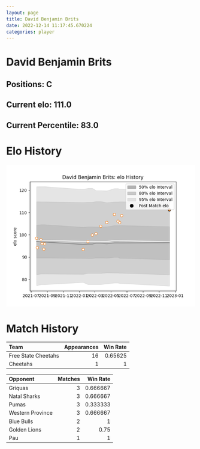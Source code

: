 ```yaml
---  
layout: page  
title: David Benjamin Brits  
date: 2022-12-14 11:17:45.670224  
categories: player  
---
```

# David Benjamin Brits

## Positions: C

## Current elo: 111.0

## Current Percentile: 83.0

# Elo History


![elo history](history_DavidBenjaminBrits.png)
# Match History


| Team                |   Appearances |   Win Rate |
|:--------------------|--------------:|-----------:|
| Free State Cheetahs |            16 |    0.65625 |
| Cheetahs            |             1 |    1       |

| Opponent         |   Matches |   Win Rate |
|:-----------------|----------:|-----------:|
| Griquas          |         3 |   0.666667 |
| Natal Sharks     |         3 |   0.666667 |
| Pumas            |         3 |   0.333333 |
| Western Province |         3 |   0.666667 |
| Blue Bulls       |         2 |   1        |
| Golden Lions     |         2 |   0.75     |
| Pau              |         1 |   1        |